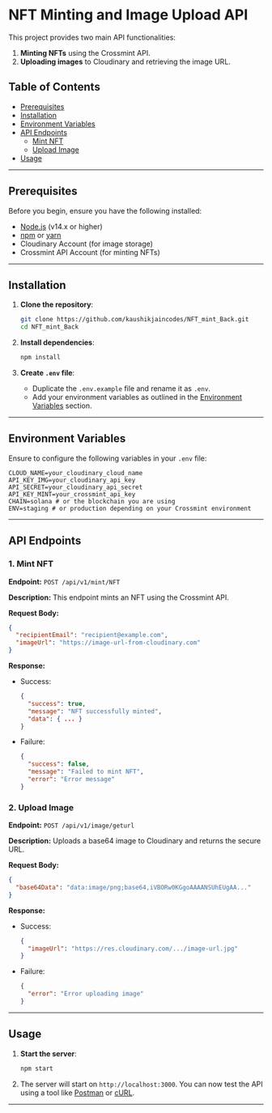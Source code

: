 # NFT Minting and Image Upload API

This project provides two main API functionalities:
1. **Minting NFTs** using the Crossmint API.
2. **Uploading images** to Cloudinary and retrieving the image URL.

## Table of Contents
- [Prerequisites](#prerequisites)
- [Installation](#installation)
- [Environment Variables](#environment-variables)
- [API Endpoints](#api-endpoints)
  - [Mint NFT](#mint-nft)
  - [Upload Image](#upload-image)
- [Usage](#usage)

---

## Prerequisites

Before you begin, ensure you have the following installed:

- [Node.js](https://nodejs.org/) (v14.x or higher)
- [npm](https://www.npmjs.com/) or [yarn](https://yarnpkg.com/)
- Cloudinary Account (for image storage)
- Crossmint API Account (for minting NFTs)

---

## Installation

1. **Clone the repository**:
   ```bash
   git clone https://github.com/kaushikjaincodes/NFT_mint_Back.git
   cd NFT_mint_Back
   ```

2. **Install dependencies**:
   ```bash
   npm install
   ```

3. **Create `.env` file**:
   - Duplicate the `.env.example` file and rename it as `.env`.
   - Add your environment variables as outlined in the [Environment Variables](#environment-variables) section.

---

## Environment Variables

Ensure to configure the following variables in your `.env` file:

```plaintext
CLOUD_NAME=your_cloudinary_cloud_name
API_KEY_IMG=your_cloudinary_api_key
API_SECRET=your_cloudinary_api_secret
API_KEY_MINT=your_crossmint_api_key
CHAIN=solana # or the blockchain you are using
ENV=staging # or production depending on your Crossmint environment
```

---

## API Endpoints

### 1. Mint NFT

**Endpoint:** `POST /api/v1/mint/NFT`

**Description:** This endpoint mints an NFT using the Crossmint API.

**Request Body:**
```json
{
  "recipientEmail": "recipient@example.com",
  "imageUrl": "https://image-url-from-cloudinary.com"
}
```

**Response:**
- Success: 
  ```json
  {
    "success": true,
    "message": "NFT successfully minted",
    "data": { ... }
  }
  ```
- Failure: 
  ```json
  {
    "success": false,
    "message": "Failed to mint NFT",
    "error": "Error message"
  }
  ```

### 2. Upload Image

**Endpoint:** `POST /api/v1/image/geturl`

**Description:** Uploads a base64 image to Cloudinary and returns the secure URL.

**Request Body:**
```json
{
  "base64Data": "data:image/png;base64,iVBORw0KGgoAAAANSUhEUgAA..."
}
```

**Response:**
- Success: 
  ```json
  {
    "imageUrl": "https://res.cloudinary.com/.../image-url.jpg"
  }
  ```
- Failure: 
  ```json
  {
    "error": "Error uploading image"
  }
  ```

---

## Usage

1. **Start the server**:
   ```bash
   npm start
   ```

2. The server will start on `http://localhost:3000`. You can now test the API using a tool like [Postman](https://www.postman.com/) or [cURL](https://curl.se/).

---